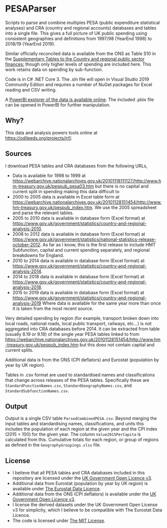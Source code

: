 # PESAParser
Scripts to parse and combine multiples PESA (public expenditure statistical analyses) and CRA (country and regional accounts) databases and tables into a single file. This gives a full picture of UK public spending using consistent geographies and definitions from 1997/98 (YearEnd 1998) to 2018/19 (YearEnd 2019).

Similar officially reconciled data is available from the ONS as Table S10 in the [Supplementary Tables to the Country and regional public sector finances:](https://www.ons.gov.uk/economy/governmentpublicsectorandtaxes/publicsectorfinance/articles/countryandregionalpublicsectorfinances/financialyearending2018/relateddata) though only higher levels of spending are included here. This work retains data on spending by sub-function.

Code is in C# .NET Core 3. The .sln file will open in Visual Studio 2019 Community Edition and requires a number of NuGet packages for Excel reading and CSV writing.

A [PowerBI explorer of the data is available online](https://app.powerbi.com/view?r=eyJrIjoiZThiNWE2ZDYtZDQ4Ny00YTU4LWExYjItM2JiZDlkNGUwMDBjIiwidCI6IjU3NjE4NTlmLWVlNjMtNDc0ZS04NzQ2LTRkZGNjMGQzZTllNSJ9). The included .pbix file can be opened in PowerBI for further manipulation.

## Why?
This data and analysis powers tools online at https://odileeds.org/projects/jrf/.

## Sources
I download PESA tables and CRA databases from the following URLs,
* Data is available for 1998 to 1999 at
https://webarchive.nationalarchives.gov.uk/20101118111127/http://www.hm-treasury.gov.uk/pespub_pesa03.htm but there is no capital and current split in spending making this data difficult to 
* 2000 to 2005 data is available in Excel table form at 
https://webarchive.nationalarchives.gov.uk/20101128151454/http://www.hm-treasury.gov.uk/pespub_index.htm. We use the 2005 spreadsheet and parse the relevant tables.
* 2005 to 2010 data is available in database form (Excel format) at https://www.gov.uk/government/statistics/country-and-regional-analysis-2010.
* 2008 to 2012 data is available in database form (Excel format) at
https://www.gov.uk/government/statistics/national-statistics-release-october-2012. As far as I know, this is the first release to include HMT Subfunction, capital and current spending separately, and regional breakdowns for England.
* 2010 to 2014 data is available in database form (Excel format) at
https://www.gov.uk/government/statistics/country-and-regional-analysis-2014.
* 2014 to 2018 data is available in database form (Excel format) at 
https://www.gov.uk/government/statistics/country-and-regional-analysis-2018.
* 2015 to 2019 data is available in database form (Excel format) at
https://www.gov.uk/government/statistics/country-and-regional-analysis-2019
Where data is available for the same year more than once it is taken from the most recent source.

Very detailed spending by region (for example, transport broken down into local roads, national roads, local public transport, railways, etc...) is not aggregated into CRA databases before 2014. It can be extracted from table (usually 8.19 or 9.19) of the single year PESA tables linked to from https://webarchive.nationalarchives.gov.uk/20101128151454/http://www.hm-treasury.gov.uk/pespub_index.htm but this does not contain capital and current splits.

Additional data is from the ONS (CPI deflators) and Eurostat (population by year by UK region).

Tables in .csv format are used to standardised names and classifications that change across releases of the PESA tables. Specifically these are `StandardFunctionNames.csv`, `StandardGeographyNames.csv`, and `StandardSubfunctionNames.csv`.

## Output
Output is a single CSV table `ParsedCombinedPESA.csv`. Beyond merging the input tables and standardising names, classifications, and units this includes the population of each region at the given year and the CPI index (2015 = 100) for the given year. The column `Value2015PerCapita` is calculated from this. Cumulative totals for each region, or group of regions as defined in the `GeographyGroupings.xlsx` file.

## License
* I believe that all PESA tables and CRA databases included in this repository are licensed under the [UK Government Open Licence v3](https://www.nationalarchives.gov.uk/doc/open-government-licence/version/3/).
* Additional data from Eurostat (population by year by UK region) is available under [The Eurostat Data Licence](https://ec.europa.eu/eurostat/about/policies/copyright).
* Additional data from the ONS (CPI deflators) is available under the [UK Government Open Licence v3](https://www.nationalarchives.gov.uk/doc/open-government-licence/version/3/).
* I license the derived datasets under the UK Government Open License v3 for simplicity, which I believe to be compatible with The Eurostat Data Licence.
* The code is licensed under [The MIT License](https://opensource.org/licenses/MIT).
